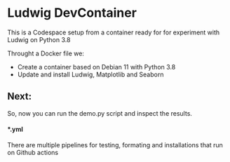 # Ludwig DevContainer
This is a Codespace setup from a container ready for for experiment with Ludwig on Python 3.8

Throught a Docker file we:
- Create a container based on Debian 11 with Python 3.8
- Update and install Ludwig, Matplotlib and Seaborn

## Next:
So, now you can run the demo.py script and inspect the results.

#### *.yml

There are multiple pipelines for testing, formating and installations that run on Github actions
